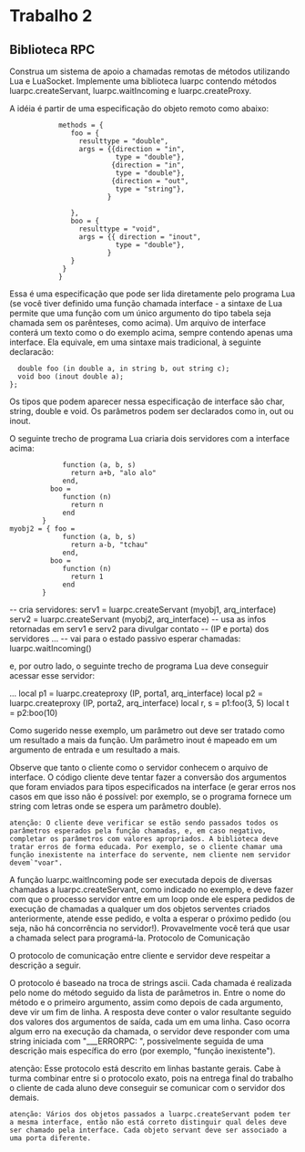 Trabalho 2
===

Biblioteca RPC
---

Construa um sistema de apoio a chamadas remotas de métodos utilizando Lua e LuaSocket. Implemente uma biblioteca luarpc contendo métodos luarpc.createServant, luarpc.waitIncoming e luarpc.createProxy.

A idéia é partir de uma especificação do objeto remoto como abaixo:

```interface { name = minhaInt,
            methods = {
               foo = {
                 resulttype = "double",
                 args = {{direction = "in",
                          type = "double"},
                         {direction = "in",
                          type = "double"},
                         {direction = "out",
                          type = "string"},
                        }

               },
               boo = {
                 resulttype = "void",
                 args = {{ direction = "inout",
                          type = "double"},
                        }
               }
             }
            }
```
           

Essa é uma especificação que pode ser lida diretamente pelo programa Lua (se você tiver definido uma função chamada interface - a sintaxe de Lua permite que uma função com um único argumento do tipo tabela seja chamada sem os parênteses, como acima). Um arquivo de interface conterá um texto como o do exemplo acima, sempre contendo apenas uma interface. Ela equivale, em uma sintaxe mais tradicional, à seguinte declaracão:

```interface minhaInt {
  double foo (in double a, in string b, out string c);
  void boo (inout double a);
};
```

Os tipos que podem aparecer nessa especificação de interface são char, string, double e void. Os parâmetros podem ser declarados como in, out ou inout.

O seguinte trecho de programa Lua criaria dois servidores com a interface acima:

```myobj1 = { foo = 
             function (a, b, s)
               return a+b, "alo alo"
             end,
          boo = 
             function (n)
               return n
             end
        }
myobj2 = { foo = 
             function (a, b, s)
               return a-b, "tchau"
             end,
          boo = 
             function (n)
               return 1
             end
        }
```
-- cria servidores:
serv1 = luarpc.createServant (myobj1, arq_interface)
serv2 = luarpc.createServant (myobj2, arq_interface)
-- usa as infos retornadas em serv1 e serv2 para divulgar contato 
-- (IP e porta) dos servidores
...
-- vai para o estado passivo esperar chamadas:
luarpc.waitIncoming()

e, por outro lado, o seguinte trecho de programa Lua deve conseguir acessar esse servidor:

...
local p1 = luarpc.createproxy (IP, porta1, arq_interface)
local p2 = luarpc.createproxy (IP, porta2, arq_interface)
local r, s = p1:foo(3, 5)
local t = p2:boo(10)

Como sugerido nesse exemplo, um parâmetro out deve ser tratado como um resultado a mais da função. Um parâmetro inout é mapeado em um argumento de entrada e um resultado a mais.

Observe que tanto o cliente como o servidor conhecem o arquivo de interface. O código cliente deve tentar fazer a conversão dos argumentos que foram enviados para tipos especificados na interface (e gerar erros nos casos em que isso não é possível: por exemplo, se o programa fornece um string com letras onde se espera um parâmetro double).

    atenção: O cliente deve verificar se estão sendo passados todos os parâmetros esperados pela função chamadas, e, em caso negativo, completar os parâmetros com valores apropriados. A biblioteca deve tratar erros de forma educada. Por exemplo, se o cliente chamar uma função inexistente na interface do servente, nem cliente nem servidor devem`"voar". 

A função luarpc.waitIncoming pode ser executada depois de diversas chamadas a luarpc.createServant, como indicado no exemplo, e deve fazer com que o processo servidor entre em um loop onde ele espera pedidos de execução de chamadas a qualquer um dos objetos serventes criados anteriormente, atende esse pedido, e volta a esperar o próximo pedido (ou seja, não há concorrência no servidor!). Provavelmente você terá que usar a chamada select para programá-la.
Protocolo de Comunicação

O protocolo de comunicação entre cliente e servidor deve respeitar a descrição a seguir.

O protocolo é baseado na troca de strings ascii. Cada chamada é realizada pelo nome do método seguido da lista de parâmetros in. Entre o nome do método e o primeiro argumento, assim como depois de cada argumento, deve vir um fim de linha. A resposta deve conter o valor resultante seguido dos valores dos argumentos de saída, cada um em uma linha. Caso ocorra algum erro na execução da chamada, o servidor deve responder com uma string iniciada com "___ERRORPC: ", possivelmente seguida de uma descrição mais específica do erro (por exemplo, "função inexistente").

atenção: Esse protocolo está descrito em linhas bastante gerais. Cabe à turma combinar entre si o protocolo exato, pois na entrega final do trabalho o cliente de cada aluno deve conseguir se comunicar com o servidor dos demais.

    atenção: Vários dos objetos passados a luarpc.createServant podem ter a mesma interface, então não está correto distinguir qual deles deve ser chamado pela interface. Cada objeto servant deve ser associado a uma porta diferente.

